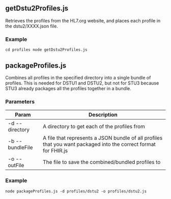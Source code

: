 ## getDstu2Profiles.js
Retrieves the profiles from the HL7.org website, and places each profile in the dstu2/XXXX.json file.

### Example
`
cd profiles
node getDstu2Profiles.js
`

## packageProfiles.js
Combines all profiles in the specified directory into a single bundle of profiles. This is needed for DSTU1 and DSTU2, but not for STU3 because STU3 already packages all the profiles together in a bundle.

### Parameters
| Param | Description |
| ----- | ----------- |
| -d --directory | A directory to get each of the profiles from |
| -b --bundleFile | A file that represents a JSON bundle of all profiles that you want packaged into the correct format for FHIR.js |
| -o --outFile | The file to save the combined/bundled profiles to |

### Example
`node packageProfiles.js -d profiles/dstu2 -o profiles/dstu2.js`